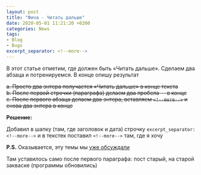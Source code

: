 ```yaml
---
layout: post  
title: "Фича - Читать дальше"  
date: 2020-05-01 11:21:20 +0200
categories: News
tags: 
- Blog
- Bugs
excerpt_separator: <!--more-->
---
```

В этот статье отметим, где должен быть «Читать дальше».
Сделаем два абзаца и потренируемся.
В конце опишу результат

~~a. Просто два энтера получается «Читать дальше» в конце текста  
b. После первой строчки (параграфа) делаем два пробела -- в конце  
c. После первого абзаца делаем два энтера, вставляем `<!--more-->` и снова два энтера  в конце~~  

**Решение:**  

Добавил в шапку (там, где заголовок и дата) строчку `excerpt_separator: <!--more-->` и в текстек поставил `<!--more-->` там, где я хочу

<!--more-->

**P.S.** Оказывается, эту темы мы [уже обсуждали](https://dvesti.github.io/jekyll-jacman/2013/12/25/excerpts/#more)  

Там уставилось само после первого параграфа: пост старый, на старой закваске (программы обновились)

